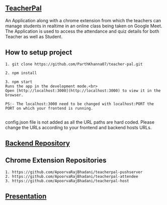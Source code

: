 ## [TeacherPal](https://www.youtube.com/watch?v=KJj-FI74BFM)
An Application along with a chrome extension from which the teachers can manage students in realtime in an online class being taken on Google Meet. The Application is used to access the attendance and quiz details for both Teacher as well as Student. 



## How to setup project
``` 
1. git clone https://github.com/ParthKhanna07/teacher-pal.git

2. npm install

3. npm start
Runs the app in the development mode.<br>
Open [http://localhost:3000](http://localhost:3000) to view it in the browser.

PS:- The localhost:3000 need to be changed with localhost:PORT the PORT on which your frontend is running.


```
config.json file is not added as all the URL paths are hard coded.
Please change the URLs according to your frontend and backend hosts URLs.


## [Backend Repository](https://github.com/sahilss1499/teacherpal-backend)

## Chrome Extension Repositories
```
1. https://github.com/ApoorvaRajBhadani/teacherpal-pushserver
2. https://github.com/ApoorvaRajBhadani/teacherpal-attendee
3. https://github.com/ApoorvaRajBhadani/teacherpal-host

````

## [Presentation](https://docs.google.com/presentation/d/10PAzZXnm0BhfO8k0iW3gdFe0V_lNlGciSLO6_43njm4/edit?usp=sharing)


